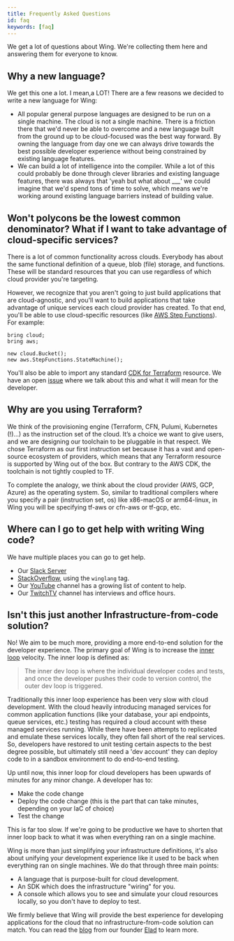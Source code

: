 ```yaml
---
title: Frequently Asked Questions
id: faq
keywords: [faq]
---
```


We get a lot of questions about Wing. We're collecting them here and answering them for everyone to know.


## Why a new language?

We get this one a lot. I mean,a LOT! There are a few reasons we decided to write a new language for Wing:

* All popular general purpose languages are designed to be run on a single machine. The cloud is not a single machine. 
There is a friction there that we'd never be able to overcome and a new language built from the ground up to be
cloud-focused was the best way forward. By owning the language from day one we can always drive towards the best 
possible developer experience without being constrained by existing language features.
* We can build a lot of intelligence into the compiler. While a lot of this could probably be done through clever
libraries and existing language features, there was always that 'yeah but what about ___' we could imagine that we'd
spend tons of time to solve, which means we're working around existing language barriers instead of building value.

## Won't polycons be the lowest common denominator? What if I want to take advantage of cloud-specific services?

There is a lot of common functionality across clouds. Everybody has about the same functional definition of a queue, 
blob (file) storage, and functions. These will be standard resources that you can use regardless of which cloud provider
you're targeting.

However, we recognize that you aren't going to just build applications that are cloud-agnostic, and you'll want to 
build applications that take advantage of unique services each cloud provider has created. To that end, you'll be able
to use cloud-specific resources (like [AWS Step Functions](https://aws.amazon.com/step-functions/)). For example:

```wing
bring cloud;
bring aws;

new cloud.Bucket();
new aws.StepFunctions.StateMachine();
```

You'll also be able to import any standard [CDK for Terraform](https://developer.hashicorp.com/terraform/cdktf) resource. 
We have an open [issue](https://github.com/winglang/wing/issues/489) where we talk about this and what it will mean for 
the developer.

## Why are you using Terraform?

We think of the provisioning engine (Terraform, CFN, Pulumi, Kubernetes (!)…) as the instruction set of the cloud. 
It’s a choice we want to give users, and we are designing our toolchain to be pluggable in that respect. 
We chose Terraform as our first instruction set because it has a vast and open-source ecosystem of providers, which 
means that any Terraform resource is supported by Wing out of the box. But contrary to the AWS CDK, the toolchain is 
not tightly coupled to TF. 

To complete the analogy, we think about the cloud provider (AWS, GCP, Azure) as the operating system.
So, similar to traditional compilers where you specify a pair (instruction set, os) like x86-macOS or arm64-linux, in Wing you will be specifying tf-aws or cfn-aws or tf-gcp, etc.

## Where can I go to get help with writing Wing code?

We have multiple places you can go to get help.

* Our [Slack Server](https://join.slack.com/t/winglang/shared_invite/zt-1iz1u4p6p-BYhXrxU6LKWhuV1Sun82UQ)
* [StackOverflow](https://stackoverflow.com/questions/ask?tags=winglang), using the `winglang` tag.
* Our [YouTube](https://www.youtube.com/@winglangio) channel has a growing list of content to help.
* Our [TwitchTV](https://www.twitch.tv/winglangio0) channel has interviews and office hours.

## Isn't this just another Infrastructure-from-code solution?

No! We aim to be much more, providing a more end-to-end solution for the developer experience. The primary goal of Wing
is to increase the [inner loop](https://www.getambassador.io/docs/telepresence/latest/concepts/devloop) velocity. The
inner loop is defined as:

> The inner dev loop is where the individual developer codes and tests, and once the developer pushes their code to
> version control, the outer dev loop is triggered. 

Traditionally this inner loop experience has been very slow with cloud development. With the cloud heavily introducing
managed services for common application functions (like your database, your api endpoints, queue services, etc.) testing
has required a cloud account with these managed services running. While there have been attempts to replicated and 
emulate these services locally, they often fall short of the real services. So, developers have restored to unit testing
certain aspects to the best degree possible, but ultimately still need a 'dev account' they can deploy code to in a sandbox
environment to do end-to-end testing.

Up until now, this inner loop for cloud developers has been upwards of minutes for any minor change. A developer has to:
* Make the code change
* Deploy the code change (this is the part that can take minutes, depending on your IaC of choice)
* Test the change

This is far too slow. If we're going to be productive we have to shorten that inner loop back to what it was when
everything ran on a single machine. 

Wing is more than just simplifying your infrastructure definitions, it's also about unifying your development experience
like it used to be back when everything ran on single machines. We do that through three main points:

* A language that is purpose-built for cloud development.
* An SDK which does the infrastructure "wiring" for you.
* A console which allows you to see and simulate your cloud resources locally, so you don't have to deploy to test.

We firmly believe that Wing will provide the best experience for developing applications for the cloud that 
no infrastructure-from-code solution can match. You can read the 
[blog](https://medium.com/@hackingonstuff/cloud-why-so-difficult-%EF%B8%8F-4e9ef1446a64) from our founder 
[Elad](https://www.linkedin.com/in/hackingonstuff/) to learn more.


